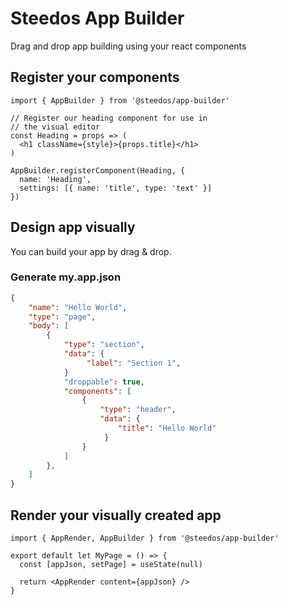 # Steedos App Builder

Drag and drop app building using your react components

## Register your components

```
import { AppBuilder } from '@steedos/app-builder'
 
// Register our heading component for use in 
// the visual editor
const Heading = props => (
  <h1 className={style}>{props.title}</h1>
)
 
AppBuilder.registerComponent(Heading, { 
  name: 'Heading',
  settings: [{ name: 'title', type: 'text' }]
})
```

## Design app visually

You can build your app by drag & drop.

### Generate my.app.json

```json
{
    "name": "Hello World",
    "type": "page",
    "body": [
        {
            "type": "section",
            "data": {
                 "label": "Section 1",
            }
            "droppable": true,
            "components": [
                {
                    "type": "header",
                    "data": {
                        "title": "Hello World"
                     }
                }
            ]
        },
    ]
}
```

## Render your visually created app

```
import { AppRender, AppBuilder } from '@steedos/app-builder'
  
export default let MyPage = () => {
  const [appJson, setPage] = useState(null)
 
  return <AppRender content={appJson} />
}

```
